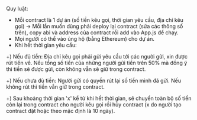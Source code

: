 Quy luật:
- Mỗi contract là 1 dự án (số tiền kêu gọi, thời gian yêu cầu, địa chỉ kêu gọi)
-> Mỗi lần muốn dùng phải deploy lại contract (sửa các thông số trên), copy abi và address của contract rồi add vào App.js để chạy.
- Mọi người có thể vào ủng hộ (bằng Ethereum) cho dự án. 
- Khi hết thời gian yêu cầu: 

+) Nếu đủ tiền: Địa chỉ kêu gọi phải gửi yêu cầu tới các người gửi, xin được rút tiền về. Nếu tổng số tiền của những người gửi tiền trên 50% mà đồng ý thì tiền sẽ được gửi, còn không vẫn sẽ giữ trong contract.

+) Nếu chưa đủ tiền: Người gửi có quyền rút lại số tiền mình đã gửi. Nếu không rút thì tiền vẫn giữ trong contract.

+) Sau khoảng thời gian 'x' kể từ khi hết thời gian, sẽ chuyển toàn bộ số tiền còn lại trong contract cho người kêu gọi rồi hủy contract (x do người tạo contract đặt hoặc theo mặc định là 10 ngày).
